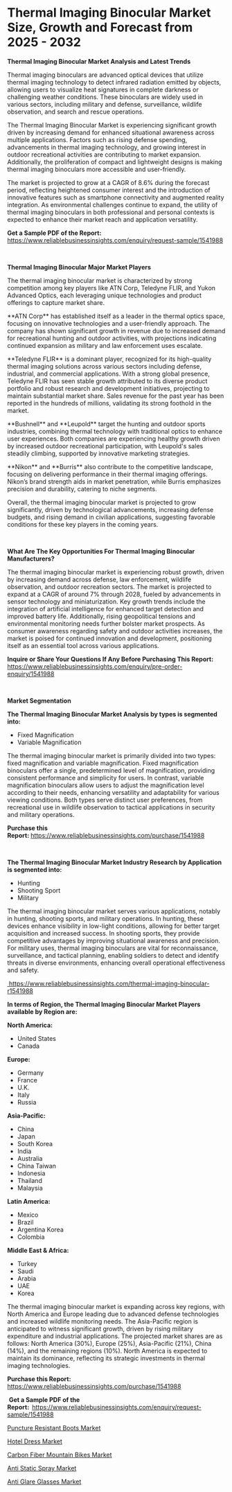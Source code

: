 <p><h1>Thermal Imaging Binocular Market Size, Growth and Forecast from 2025 - 2032</h1></p><p><strong>Thermal Imaging Binocular Market Analysis and Latest Trends</strong></p>
<p><p>Thermal imaging binoculars are advanced optical devices that utilize thermal imaging technology to detect infrared radiation emitted by objects, allowing users to visualize heat signatures in complete darkness or challenging weather conditions. These binoculars are widely used in various sectors, including military and defense, surveillance, wildlife observation, and search and rescue operations.</p><p>The Thermal Imaging Binocular Market is experiencing significant growth driven by increasing demand for enhanced situational awareness across multiple applications. Factors such as rising defense spending, advancements in thermal imaging technology, and growing interest in outdoor recreational activities are contributing to market expansion. Additionally, the proliferation of compact and lightweight designs is making thermal imaging binoculars more accessible and user-friendly.</p><p>The market is projected to grow at a CAGR of 8.6% during the forecast period, reflecting heightened consumer interest and the introduction of innovative features such as smartphone connectivity and augmented reality integration. As environmental challenges continue to expand, the utility of thermal imaging binoculars in both professional and personal contexts is expected to enhance their market reach and application versatility.</p></p>
<p><strong>Get a Sample PDF of the Report:&nbsp;</strong> <a href="https://www.reliablebusinessinsights.com/enquiry/request-sample/1541988?utm_campaign=57&utm_medium=2&utm_source=Github&utm_content=ia&utm_term=05042025&utm_id=thermal-imaging-binocular">https://www.reliablebusinessinsights.com/enquiry/request-sample/1541988</a></p>
<p>&nbsp;</p>
<p><strong>Thermal Imaging Binocular Major Market Players</strong></p>
<p><p>The thermal imaging binocular market is characterized by strong competition among key players like ATN Corp, Teledyne FLIR, and Yukon Advanced Optics, each leveraging unique technologies and product offerings to capture market share. </p><p>**ATN Corp** has established itself as a leader in the thermal optics space, focusing on innovative technologies and a user-friendly approach. The company has shown significant growth in revenue due to increased demand for recreational hunting and outdoor activities, with projections indicating continued expansion as military and law enforcement uses escalate.</p><p>**Teledyne FLIR** is a dominant player, recognized for its high-quality thermal imaging solutions across various sectors including defense, industrial, and commercial applications. With a strong global presence, Teledyne FLIR has seen stable growth attributed to its diverse product portfolio and robust research and development initiatives, projecting to maintain substantial market share. Sales revenue for the past year has been reported in the hundreds of millions, validating its strong foothold in the market.</p><p>**Bushnell** and **Leupold** target the hunting and outdoor sports industries, combining thermal technology with traditional optics to enhance user experiences. Both companies are experiencing healthy growth driven by increased outdoor recreational participation, with Leupold's sales steadily climbing, supported by innovative marketing strategies.</p><p>**Nikon** and **Burris** also contribute to the competitive landscape, focusing on delivering performance in their thermal imaging offerings. Nikon’s brand strength aids in market penetration, while Burris emphasizes precision and durability, catering to niche segments.</p><p>Overall, the thermal imaging binocular market is projected to grow significantly, driven by technological advancements, increasing defense budgets, and rising demand in civilian applications, suggesting favorable conditions for these key players in the coming years.</p></p>
<p>&nbsp;</p>
<p><strong>What Are The Key Opportunities For Thermal Imaging Binocular Manufacturers?</strong></p>
<p><p>The thermal imaging binocular market is experiencing robust growth, driven by increasing demand across defense, law enforcement, wildlife observation, and outdoor recreation sectors. The market is projected to expand at a CAGR of around 7% through 2028, fueled by advancements in sensor technology and miniaturization. Key growth trends include the integration of artificial intelligence for enhanced target detection and improved battery life. Additionally, rising geopolitical tensions and environmental monitoring needs further bolster market prospects. As consumer awareness regarding safety and outdoor activities increases, the market is poised for continued innovation and development, positioning itself as an essential tool across various applications.</p></p>
<p><strong>Inquire or Share Your Questions If Any Before Purchasing This Report:</strong> <a href="https://www.reliablebusinessinsights.com/enquiry/pre-order-enquiry/1541988?utm_campaign=57&utm_medium=2&utm_source=Github&utm_content=ia&utm_term=05042025&utm_id=thermal-imaging-binocular">https://www.reliablebusinessinsights.com/enquiry/pre-order-enquiry/1541988</a></p>
<p>&nbsp;</p>
<p><strong>Market Segmentation</strong></p>
<p><strong>The Thermal Imaging Binocular Market Analysis by types is segmented into:</strong></p>
<p><ul><li>Fixed Magnification</li><li>Variable Magnification</li></ul></p>
<p><p>The thermal imaging binocular market is primarily divided into two types: fixed magnification and variable magnification. Fixed magnification binoculars offer a single, predetermined level of magnification, providing consistent performance and simplicity for users. In contrast, variable magnification binoculars allow users to adjust the magnification level according to their needs, enhancing versatility and adaptability for various viewing conditions. Both types serve distinct user preferences, from recreational use in wildlife observation to tactical applications in security and military operations.</p></p>
<p><strong>Purchase this Report:&nbsp;</strong><a href="https://www.reliablebusinessinsights.com/purchase/1541988?utm_campaign=57&utm_medium=2&utm_source=Github&utm_content=ia&utm_term=05042025&utm_id=thermal-imaging-binocular">https://www.reliablebusinessinsights.com/purchase/1541988</a></p>
<p>&nbsp;</p>
<p><strong>The Thermal Imaging Binocular Market Industry Research by Application is segmented into:</strong></p>
<p><ul><li>Hunting</li><li>Shooting Sport</li><li>Military</li></ul></p>
<p><p>The thermal imaging binocular market serves various applications, notably in hunting, shooting sports, and military operations. In hunting, these devices enhance visibility in low-light conditions, allowing for better target acquisition and increased success. In shooting sports, they provide competitive advantages by improving situational awareness and precision. For military uses, thermal imaging binoculars are vital for reconnaissance, surveillance, and tactical planning, enabling soldiers to detect and identify threats in diverse environments, enhancing overall operational effectiveness and safety.</p></p>
<p><a href="https://www.reliablebusinessinsights.com/thermal-imaging-binocular-r1541988?utm_campaign=57&utm_medium=2&utm_source=Github&utm_content=ia&utm_term=05042025&utm_id=thermal-imaging-binocular">&nbsp;https://www.reliablebusinessinsights.com/thermal-imaging-binocular-r1541988</a></p>
<p><strong>In terms of Region, the Thermal Imaging Binocular Market Players available by Region are:</strong></p>
<p>
    <p> <strong> North America: </strong>
        <ul>
            <li>United States</li>
            <li>Canada</li>
        </ul>
        </p> 
    <p> <strong> Europe: </strong>
        <ul>
            <li>Germany</li>
            <li>France</li>
            <li>U.K.</li>
            <li>Italy</li>
            <li>Russia</li>
        </ul>
        </p> 
    <p> <strong> Asia-Pacific: </strong>
        <ul>
            <li>China</li>
            <li>Japan</li>
            <li>South Korea</li>
            <li>India</li>
            <li>Australia</li>
            <li>China Taiwan</li>
            <li>Indonesia</li>
            <li>Thailand</li>
            <li>Malaysia</li>
        </ul>
        </p> 
    <p> <strong> Latin America: </strong>
        <ul>
            <li>Mexico</li>
            <li>Brazil</li>
            <li>Argentina Korea</li>
            <li>Colombia</li>
        </ul>
        </p> 
    <p> <strong> Middle East & Africa: </strong>
        <ul>
            <li>Turkey</li>
            <li>Saudi</li>
            <li>Arabia</li>
            <li>UAE</li>
            <li>Korea</li>
        </ul>
    </p>
    </p>
<p><p>The thermal imaging binocular market is expanding across key regions, with North America and Europe leading due to advanced defense technologies and increased wildlife monitoring needs. The Asia-Pacific region is anticipated to witness significant growth, driven by rising military expenditure and industrial applications. The projected market shares are as follows: North America (30%), Europe (25%), Asia-Pacific (21%), China (14%), and the remaining regions (10%). North America is expected to maintain its dominance, reflecting its strategic investments in thermal imaging technologies.</p></p>
<p><strong>Purchase this Report: </strong><a href="https://www.reliablebusinessinsights.com/purchase/1541988?utm_campaign=57&utm_medium=2&utm_source=Github&utm_content=ia&utm_term=05042025&utm_id=thermal-imaging-binocular">https://www.reliablebusinessinsights.com/purchase/1541988</a></p>
<p>&nbsp;<strong>Get a Sample PDF of the Report:&nbsp;&nbsp;</strong><a href="https://www.reliablebusinessinsights.com/enquiry/request-sample/1541988?utm_campaign=57&utm_medium=2&utm_source=Github&utm_content=ia&utm_term=05042025&utm_id=thermal-imaging-binocular">https://www.reliablebusinessinsights.com/enquiry/request-sample/1541988</a></p>
<p><strong></strong></p>
<p><p><a href="https://github.com/pllahoithana9/Market-Research-Report-List-1/blob/main/puncture-resistant-boots-market.md?utm_campaign=57&utm_medium=2&utm_source=Github&utm_content=ia&utm_term=05042025&utm_id=thermal-imaging-binocular">Puncture Resistant Boots Market</a></p><p><a href="https://github.com/houltngake/Market-Research-Report-List-1/blob/main/hotel-dress-market.md?utm_campaign=57&utm_medium=2&utm_source=Github&utm_content=ia&utm_term=05042025&utm_id=thermal-imaging-binocular">Hotel Dress Market</a></p><p><a href="https://github.com/snakewaduddx/Market-Research-Report-List-1/blob/main/carbon-fiber-mountain-bikes-market.md?utm_campaign=57&utm_medium=2&utm_source=Github&utm_content=ia&utm_term=05042025&utm_id=thermal-imaging-binocular">Carbon Fiber Mountain Bikes Market</a></p><p><a href="https://github.com/direepittr/Market-Research-Report-List-1/blob/main/anti-static-spray-market.md?utm_campaign=57&utm_medium=2&utm_source=Github&utm_content=ia&utm_term=05042025&utm_id=thermal-imaging-binocular">Anti Static Spray Market</a></p><p><a href="https://github.com/zeyddaddo4/Market-Research-Report-List-1/blob/main/anti-glare-glasses-market.md?utm_campaign=57&utm_medium=2&utm_source=Github&utm_content=ia&utm_term=05042025&utm_id=thermal-imaging-binocular">Anti Glare Glasses Market</a></p></p>